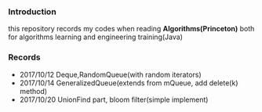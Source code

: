 ### Introduction
this repository records my codes when reading **Algorithms(Princeton)**
both for algorithms learning and engineering training(Java)

### Records
- 2017/10/12 Deque,RandomQueue(with random iterators)
- 2017/10/14 GeneralizedQueue(extends from mQueue, add delete(k) method)
- 2017/10/20 UnionFind part, bloom filter(simple implement)
